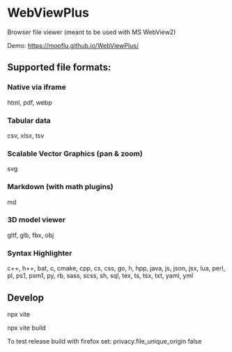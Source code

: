 # WebViewPlus

Browser file viewer
(meant to be used with MS WebView2)

Demo: https://mooflu.github.io/WebViewPlus/

## Supported file formats:

### Native via iframe

html, pdf, webp

### Tabular data

csv, xlsx, tsv

### Scalable Vector Graphics (pan & zoom)

svg

### Markdown (with math plugins)

md

### 3D model viewer

gltf, glb, fbx, obj

### Syntax Highlighter

c++, h++, bat, c, cmake,
cpp, cs, css, go, h, hpp,
java, js, json, jsx, lua,
perl, pl, ps1, psm1, py,
rb, sass, scss, sh, sql,
tex, ts, tsx, txt, yaml, yml

## Develop

npx vite

npx vite build

To test release build with firefox set:
privacy.file_unique_origin false

